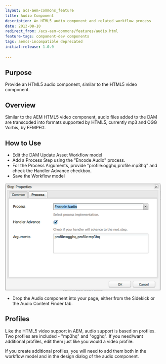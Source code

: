 ```yaml
---
layout: acs-aem-commons_feature
title: Audio Component
description: An HTML5 audio component and related workflow process
date: 2013-08-10
redirect_from: /acs-aem-commons/features/audio.html
feature-tags: component-dev components
tags: aemcs-incompatible deprecated
initial-release: 1.0.0

---
```


## Purpose

Provide an HTML5 audio component, similar to the HTML5 video component.

## Overview

Similar to the AEM HTML5 video component, audio files added to the DAM are transcoded into formats supported by HTML5, currently mp3 and OGG Vorbis, by FFMPEG.

## How to Use

* Edit the DAM Update Asset Workflow model
* Add a Process Step using the "Encode Audio" process.
* For the Process Arguments, provide "profile:ogghq,profile:mp3hq" and check the Handler Advance checkbox.
* Save the Workflow model

![Audio Component - Workflow Dialog](images/workflow-dialog.png)

* Drop the Audio component into your page, either from the Sidekick or the Audio Content Finder tab.

## Profiles

Like the HTML5 video support in AEM, audio support is based on profiles. Two profiles are included - "mp3hq" and "ogghq". If you need/want additional profiles, edit them just like you would a video profile.

If you create additional profiles, you will need to add them both in the workflow model and in the design dialog of the audio component.
